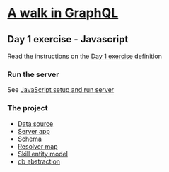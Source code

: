 # [A walk in GraphQL](../../../README.md)

## Day 1 exercise - Javascript

Read the instructions on the [Day 1 exercise](../day_01.md#exercise) definition

### Run the server

 See [JavaScript setup and run server](../../../setup/javascript.md)

### The project

- [Data source](../datasource/data.json)
- [Server app](src/server.js)
- [Schema](src/schema/schema.gql)
- [Resolver map](src/resolvers/resolvers.js)
- [Skill entity model](src/db/skill.js)
- [db abstraction](src/db/index.js)

